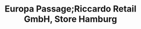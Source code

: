 ---
title: "Europa Passage;Riccardo Retail GmbH, Store Hamburg"
url: /hamburg/europa-passage-riccardo-retail-gmbh-store-hamburg/
shop: Tabak
---